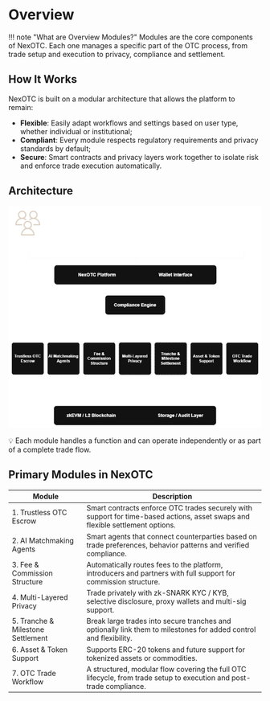 # Overview

!!! note "What are Overview Modules?"
    Modules are the core components of NexOTC. Each one manages a specific part of the OTC process, from trade setup and execution to privacy, compliance and settlement.

## How It Works

NexOTC is built on a modular architecture that allows the platform to remain:

- **Flexible**: Easily adapt workflows and settings based on user type, whether individual or institutional;
- **Compliant**: Every module respects regulatory requirements and privacy standards by default;
- **Secure**: Smart contracts and privacy layers work together to isolate risk and enforce trade execution automatically.

## Architecture

<center>
  <img src="/assets/images/overview.png" alt="NexOTC Overview" width="800"/>
</center>

💡 Each module handles a function and can operate independently or as part of a complete trade flow.

## Primary Modules in NexOTC

| Module                            | Description                                                                                                                    |
| --------------------------------- | ------------------------------------------------------------------------------------------------------------------------------ |
| 1. Trustless OTC Escrow           | Smart contracts enforce OTC trades securely with support for time-based actions, asset swaps and flexible settlement options.  |
| 2. AI Matchmaking Agents          | Smart agents that connect counterparties based on trade preferences, behavior patterns and verified compliance.                |
| 3. Fee & Commission Structure     | Automatically routes fees to the platform, introducers and partners with full support for commission structure.                |
| 4. Multi-Layered Privacy          | Trade privately with zk-SNARK KYC / KYB, selective disclosure, proxy wallets and multi-sig support.                            |
| 5. Tranche & Milestone Settlement | Break large trades into secure tranches and optionally link them to milestones for added control and flexibility.              |
| 6. Asset & Token Support          | Supports ERC-20 tokens and future support for tokenized assets or commodities.                                                 |
| 7. OTC Trade Workflow             | A structured, modular flow covering the full OTC lifecycle, from trade setup to execution and post-trade compliance.           |
